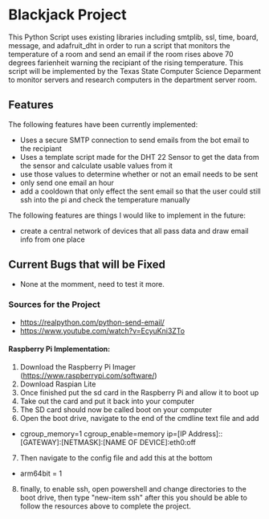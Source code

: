 # Blackjack Project

This Python Script uses existing libraries including smtplib, ssl, time, board, message, and adafruit_dht in order to run a script that monitors the temperature of a room and send an email if the room rises above 70 degrees farienheit warning the recipiant of the rising temperature. This script will be implemented by the Texas State Computer Science Deparment to monitor servers and research computers in the department server room. 

## Features

The following features have been currently implemented:

- Uses a secure SMTP connection to send emails from the bot email to the recipiant
- Uses a template script made for the DHT 22 Sensor to get the data from the sensor and calculate usable values from it
- use those values to determine whether or not an email needs to be sent
- only send one email an hour
- add a cooldown that only effect the sent email so that the user could still ssh into the pi and check the temperature manually

The following features are things I would like to implement in the future:

- create a central network of devices that all pass data and draw email info from one place

## Current Bugs that will be Fixed
- None at the momment, need to test it more.

### Sources for the Project
- https://realpython.com/python-send-email/ 
- https://www.youtube.com/watch?v=EcyuKni3ZTo

#### Raspberry Pi Implementation:
1) Download the Raspberry Pi Imager (https://www.raspberrypi.com/software/)
2) Download Raspian Lite
3) Once finished put the sd card in the Raspberry Pi and allow it to boot up
4) Take out the card and put it back into your computer
5) The SD card should now be called boot on your computer
6) Open the boot drive, navigate to the end of the cmdline text file and add
- cgroup_memory=1 cgroup_enable=memory ip=[IP Address]::[GATEWAY]:[NETMASK]:[NAME OF DEVICE]:eth0:off  
7) Then navigate to the config file and add this at the bottom
- arm64bit = 1
8) finally, to enable ssh, open powershell and change directories to the boot drive, then type "new-item ssh" after this you should be able to follow the resources above to complete the project.
   


